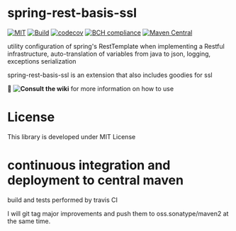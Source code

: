 # spring-rest-basis-ssl

[![MIT](https://img.shields.io/npm/l/inferno.svg?style=flat-square)](https://github.com/zg2pro/spring-rest-basis-ssl/blob/master/LICENSE.md)
[![Build](https://travis-ci.com/zg2pro/spring-rest-basis-ssl.svg?branch=master)](https://travis-ci.com/zg2pro/spring-rest-basis-ssl)
[![codecov](https://codecov.io/gh/zg2pro/spring-rest-basis-ssl/branch/master/graph/badge.svg)](https://codecov.io/gh/zg2pro/spring-rest-basis-ssl/branch/master)
[![BCH compliance](https://bettercodehub.com/edge/badge/zg2pro/spring-rest-basis-ssl?branch=master)](https://bettercodehub.com/)
[![Maven Central](https://maven-badges.herokuapp.com/maven-central/com.github.zg2pro/spring-rest-basis-ssl/badge.svg)](https://maven-badges.herokuapp.com/maven-central/com.github.zg2pro/spring-rest-basis-ssl)

utility configuration of spring's RestTemplate when implementing a Restful infrastructure, 
auto-translation of variables from java to json, logging, exceptions serialization

spring-rest-basis-ssl is an extension that also includes goodies for ssl

:book: __![Consult the wiki](https://github.com/zg2pro/spring-rest-basis/wiki)__ for more information on how to use

# License

This library is developed under MIT License

# continuous integration and deployment to central maven

build and tests performed by travis CI

I will git tag major improvements and push them to oss.sonatype/maven2 at the same time.
